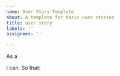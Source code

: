 ```yaml
---
name: User Story Template
about: A template for basic user stories
title: user story
labels: ''
assignees: ''

---
```


As a 

I can: 
So that:
